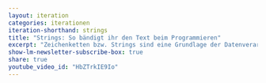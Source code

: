 ```yaml
---
layout: iteration
categories: iterationen
iteration-shorthand: strings
title: "Strings: So bändigt ihr den Text beim Programmieren"
excerpt: "Zeichenketten bzw. Strings sind eine Grundlage der Datenverarbeitung. Hier erfahrt ihr wie ihr die Zeichen richtig verkettet."
show-lm-newsletter-subscribe-box: true
share: true
youtube_video_id: "HbZTrkIE9Io"
---
```

